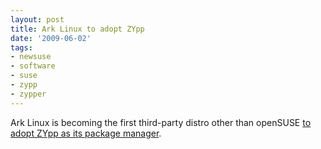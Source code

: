 ```yaml
---
layout: post
title: Ark Linux to adopt ZYpp
date: '2009-06-02'
tags:
- newsuse
- software
- suse
- zypp
- zypper
---
```


Ark Linux is becoming the first third-party distro other than openSUSE [to adopt ZYpp as its package manager][1].

[1]: http://arklinux.wordpress.com/2009/06/02/another-look-at-linux-packaging-systems/

